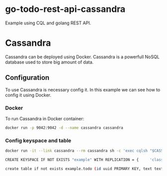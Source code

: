 # go-todo-rest-api-cassandra
Example using CQL and golang REST API. 

# Cassandra
Cassandra can be deployed using Docker. Cassandra is a powerfull NoSQL database used to store big amount of data. 

## Configuration
To use Cassandra is necessary config it. In this example we can see how to config it using Docker.

### Docker
To run Cassandra in Docker container: 
```bash
docker run -p 9042:9042 -d --name cassandra cassandra
```
### Config keyspace and table

```bash
docker run -it --link cassandra --rm cassandra sh -c 'exec cqlsh "$CASSANDRA_PORT_9042_TCP_ADDR"'

CREATE KEYSPACE IF NOT EXISTS "example" WITH REPLICATION = {     'class' : 'SimpleStrategy',     'replication_factor' : 1    };

create table if not exists example.todo (id uuid PRIMARY KEY, text text); 
``` 
